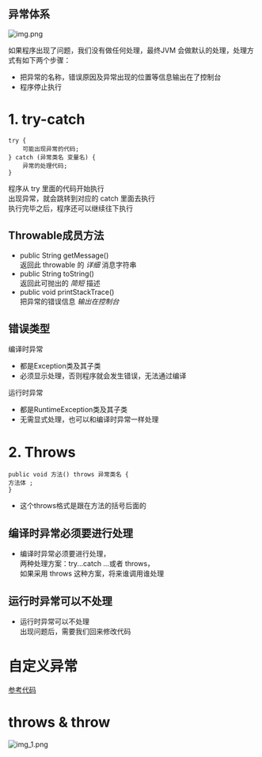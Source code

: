 ## 异常体系
![img.png](img.png)

如果程序出现了问题，我们没有做任何处理，最终JVM 会做默认的处理，处理方式有如下两个步骤：  
- 把异常的名称，错误原因及异常出现的位置等信息输出在了控制台
- 程序停止执行

# 1. try-catch

```
try {   
    可能出现异常的代码;  
} catch (异常类名 变量名) {  
    异常的处理代码;
}
```


程序从 try 里面的代码开始执行  
出现异常，就会跳转到对应的 catch 里面去执行  
执行完毕之后，程序还可以继续往下执行  

## Throwable成员方法  
- public String getMessage()   
  返回此 throwable 的 *详细* 消息字符串
- public String toString()   
  返回此可抛出的 *简短* 描述
- public void printStackTrace()   
  把异常的错误信息 *输出在控制台*
  

## 错误类型

编译时异常  
- 都是Exception类及其子类
- 必须显示处理，否则程序就会发生错误，无法通过编译  

运行时异常  
- 都是RuntimeException类及其子类 
- 无需显式处理，也可以和编译时异常一样处理

#  2. Throws 
```
public void 方法() throws 异常类名 { 
方法体 ;
}
```
- 这个throws格式是跟在方法的括号后面的
  
## 编译时异常必须要进行处理
- 编译时异常必须要进行处理，  
  两种处理方案：try...catch …或者 throws，  
  如果采用 throws 这种方案，将来谁调用谁处理
  
## 运行时异常可以不处理
- 运行时异常可以不处理  
  出现问题后，需要我们回来修改代码
  


# 自定义异常
[参考代码](C:\Users\yuqiu\IdeaProjects\ItHeima\LearnJava\src\d13_api_and_Excep\Custom\Teacher.java)


# throws & throw
![img_1.png](img_1.png)

